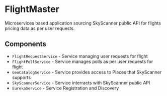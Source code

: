 # FlightMaster 

Microservices based application sourcing SkyScanner public API for flights pricing data as per user requests.

## Components
 - `FlightRequestService` - Service managing user requests for flight
 - `FlightPollService` - Service manages polls as per user requests for flight
 - `GeoCatalogService` - Service provides access to Places that SkyScanner supports
 - `SkyScannerService` - Service interracts with SkyScanner public API
 - `EurekaService` - Service Registration and Discovery